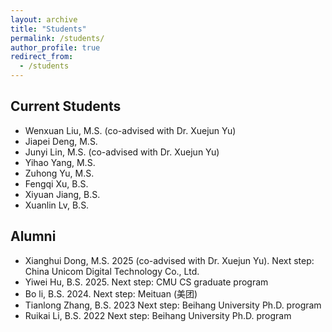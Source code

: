 ```yaml
---
layout: archive
title: "Students"
permalink: /students/
author_profile: true
redirect_from:
  - /students
---
```


## Current Students
* Wenxuan Liu, M.S. (co-advised with Dr. Xuejun Yu)
* Jiapei Deng, M.S.
* Junyi Lin, M.S. (co-advised with Dr. Xuejun Yu)
* Yihao Yang, M.S.
* Zuhong Yu, M.S.
* Fengqi Xu, B.S.
* Xiyuan Jiang, B.S.
* Xuanlin Lv, B.S.

## Alumni
* Xianghui Dong, M.S. 2025 (co-advised with Dr. Xuejun Yu). Next step: China Unicom Digital Technology Co., Ltd.
* Yiwei Hu, B.S. 2025. Next step: CMU CS graduate program
* Bo li, B.S. 2024. Next step: Meituan (美团)
* Tianlong Zhang, B.S. 2023 Next step: Beihang University Ph.D. program
* Ruikai Li, B.S. 2022 Next step: Beihang University Ph.D. program
